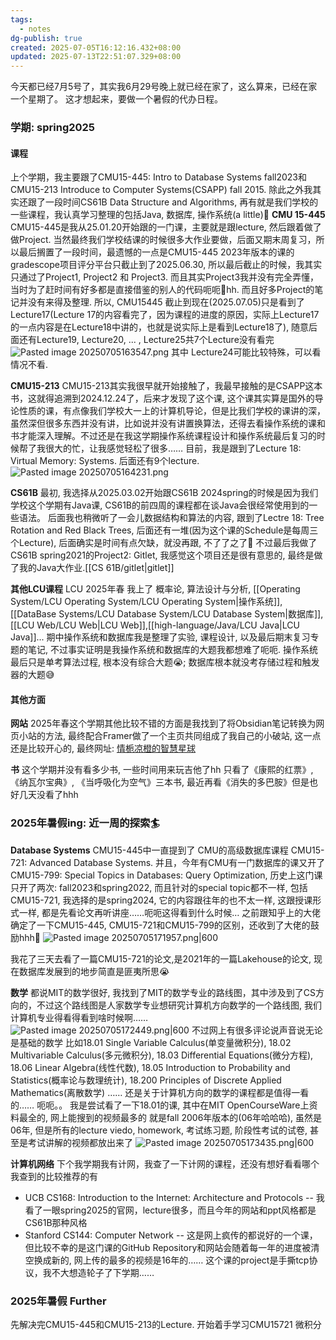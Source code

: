 ```yaml
---
tags:
  - notes
dg-publish: true
created: 2025-07-05T16:12:16.432+08:00
updated: 2025-07-13T22:51:07.329+08:00
---
```


今天都已经7月5号了，其实我6月29号晚上就已经在家了，这么算来，已经在家一个星期了。
这才想起来，要做一个暑假的代办日程。
### 学期: spring2025
#### 课程
上个学期，我主要跟了CMU15-445: Intro to Database Systems fall2023和CMU15-213 Introduce to Computer Systems(CSAPP) fall 2015. 除此之外我其实还跟了一段时间CS61B Data Structure and Algorithms, 再有就是我们学校的一些课程，我认真学习整理的包括Java, 数据库, 操作系统(a little)🤣
**CMU 15-445**
CMU15-445是我从25.01.20开始跟的一门课，主要就是跟lecture, 然后跟着做了做Project. 当然最终我们学校结课的时候很多大作业要做，后面又期末周复习，所以最后搁置了一段时间，最遗憾的一点是CMU15-445 2023年版本的课的gradescope项目评分平台只截止到了2025.06.30, 所以最后截止的时候，我其实只通过了Project1, Project2 和 Project3. 而且其实Project3我并没有完全弄懂，当时为了赶时间有好多都是直接借鉴的别人的代码呃呃🤫hh. 而且好多Project的笔记并没有来得及整理.
所以, CMU15445 截止到现在(2025.07.05)只是看到了Lecture17(Lecture 17的内容看完了，因为课程的进度的原因，实际上Lecture17的一点内容是在Lecture18中讲的，也就是说实际上是看到Lecture18了), 随意后面还有Lecture19, Lecture20, ... , Lecture25共7个Lecture没有看完
![Pasted image 20250705163547.png](/img/user/accessory/Pasted%20image%2020250705163547.png)
其中 Lecture24可能比较特殊，可以看情况不看.

**CMU15-213**
CMU15-213其实我很早就开始接触了，我最早接触的是CSAPP这本书，这就得追溯到2024.12.24了，后来才发现了这个课, 这个课其实算是国外的导论性质的课，有点像我们学校大一上的计算机导论，但是比我们学校的课讲的深，虽然深但很多东西并没有讲，比如说并没有讲置换算法，还得去看操作系统的课和书才能深入理解。不过还是在我这学期操作系统课程设计和操作系统最后复习的时候帮了我很大的忙，让我感觉轻松了很多……
目前，我是跟到了Lecture 18: Virtual Memory: Systems. 后面还有9个lecture.
![Pasted image 20250705164231.png](/img/user/accessory/Pasted%20image%2020250705164231.png)

**CS61B**
最初, 我选择从2025.03.02开始跟CS61B 2024spring的时候是因为我们学校这个学期有Java课, CS61B的前四周的课程都在谈Java会很经常使用到的一些语法。
后面我也稍微听了一会儿数据结构和算法的内容, 跟到了Lectre 18: Tree Rotation and Red Black Trees, 后面还有一堆(因为这个课的Schedule是每周三个Lecture), 后面确实是时间有点欠缺，就没再跟, 不了了之了🤯
不过最后我做了CS61B spring2021的Project2: Gitlet, 我感觉这个项目还是很有意思的, 最终是做了我的Java大作业.[[CS 61B/gitlet\|gitlet]]

**其他LCU课程**
LCU 2025年春 我上了 概率论, 算法设计与分析, [[Operating System/LCU Operating System/LCU Operating System\|操作系统]], [[DataBase Systems/LCU Database System/LCU Database System\|数据库]], [[LCU Web/LCU Web\|LCU Web]],[[high-language/Java/LCU Java\|LCU Java]]...
期中操作系统和数据库我是整理了实验, 课程设计, 以及最后期末复习专题的笔记, 不过事实证明是我操作系统和数据库的大题我都想难了呃呃. 操作系统最后只是单考算法过程, 根本没有综合大题😭; 数据库根本就没考存储过程和触发器的大题😅

#### 其他方面
**网站**
2025年春这个学期其他比较不错的方面是我找到了将Obsidian笔记转换为网页小站的方法, 最终配合Framer做了一个主页共同组成了我自己的小破站, 这一点还是比较开心的, 最终网址: [情栀凉橙的智慧星球](https://qingzhiliangcheng.framer.website/)

**书**
这个学期并没有看多少书, 一些时间用来玩吉他了hh
只看了《康熙的红票》, 《纳瓦尔宝典》, 《当呼吸化为空气》三本书, 最近再看《消失的多巴胺》但是也好几天没看了hhh

### 2025年暑假ing: 近一周的探索🏄
**Database Systems**
CMU15-445中一直提到了 CMU的高级数据库课程 CMU15-721: Advanced Database Systems. 并且，今年有CMU有一门数据库的课又开了CMU15-799: Special Topics in Databases: Query Optimization, 历史上这门课只开了两次: fall2023和spring2022, 而且针对的special topic都不一样, 包括CMU15-721, 我选择的是spring2024, 它的内容跟往年的也不太一样, 这跟授课形式一样, 都是先看论文再听讲座……呃呃这得看到什么时候…
之前跟知乎上的大佬确定了一下CMU15-445, CMU15-721和CMU15-799的区别，还收到了大佬的鼓励hhh🥰
![Pasted image 20250705171957.png|600](/img/user/accessory/Pasted%20image%2020250705171957.png)

我花了三天去看了一篇CMU15-721的论文,是2021年的一篇Lakehouse的论文, 现在数据库发展到的地步简直是匪夷所思😭

**数学**
都说MIT的数学很好, 我找到了MIT的数学专业的路线图，其中涉及到了CS方向的，不过这个路线图是人家数学专业想研究计算机方向数学的一个路线图, 我们计算机专业得看得看到啥时候啊……
![Pasted image 20250705172449.png|600](/img/user/accessory/Pasted%20image%2020250705172449.png)
不过网上有很多评论说声音说无论是基础的数学 比如18.01 Single Variable Calculus(单变量微积分), 18.02 Multivariable Calculus(多元微积分), 18.03 Differential Equations(微分方程), 18.06 Linear Algebra(线性代数), 18.05 Introduction to Probability and Statistics(概率论与数理统计), 18.200 Principles of Discrete Applied Mathematics(离散数学) …… 还是关于计算机方向的数学的课程都是值得一看的…… 呃呃。。
我是尝试看了一下18.01的课, 其中在MIT OpenCourseWare上资料最全的, 网上能搜到的视频最多的 就是fall 2006年版本的(06年哈哈哈), 虽然是06年, 但是所有的lecture viedo, homework, 考试练习题, 阶段性考试的试卷, 甚至是考试讲解的视频都放出来了
![Pasted image 20250705173435.png|600](/img/user/accessory/Pasted%20image%2020250705173435.png)

**计算机网络**
下个我学期我有计网，我查了一下计网的课程，还没有想好看看哪个
我查到的比较推荐的有
- UCB CS168: Introduction to the Internet: Architecture and Protocols -- 我看了一眼spring2025的官网，lecture很多，而且今年的网站和ppt风格都是CS61B那种风格
- Stanford CS144: Computer Network --  这是网上疯传的都说好的一个课，但比较不幸的是这门课的GitHub Repository和网站会随着每一年的进度被清空换成新的, 网上传的最多的视频是16年的…… 这个课的project是手撕tcp协议，我不大想造轮子了下学期……
### 2025年暑假 Further
先解决完CMU15-445和CMU15-213的Lecture.
开始着手学习CMU15721
微积分

